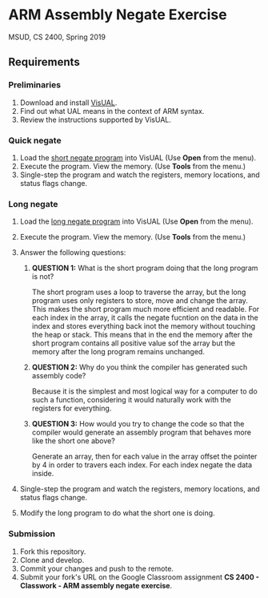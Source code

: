 # ARM Assembly Negate Exercise

MSUD, CS 2400, Spring 2019

## Requirements

### Preliminaries
1. Download and install [VisUAL](https://salmanarif.bitbucket.io/visual/downloads.html).
2. Find out what UAL means in the context of ARM syntax.
3. Review the instructions supported by VisUAL.

### Quick negate
1. Load the [short negate program](https://github.com/ivogeorg/cs2400-arm-asm-negate-exercise/blob/master/negate.S) into VisUAL (Use **Open** from the menu).
2. Execute the program. View the memory. (Use **Tools** from the menu.)
3. Single-step the program and watch the registers, memory locations, and status flags change.

### Long negate
1. Load the [long negate program](https://github.com/ivogeorg/cs2400-arm-asm-negate-exercise/blob/master/negate_gcc_8_2.S) into VisUAL (Use **Open** from the menu).
2. Execute the program. View the memory. (Use **Tools** from the menu.)
3. Answer the following questions:
   1. **QUESTION 1:** What is the short program doing that the long program is not?
   
      The short program uses a loop to traverse the array, but the long program uses only registers to store, move and change the array.       This makes the short program much more efficient and readable. For each index in the array, it calls the negate fucntion on the           data in the index and stores everything back inot the memory without touching the heap or stack. This means that in the end the memory after the short program contains all positive value sof the array but the memory after the long program remains unchanged.
      
   2. **QUESTION 2:** Why do you think the compiler has generated such assembly code?
   
        Because it is the simplest and most logical way for a computer to do such a function, considering it would naturally work with           the registers for everything.
        
   3. **QUESTION 3:** How would you try to change the code so that the compiler would generate an assembly program that behaves more like the short one above?
   
      Generate an array, then for each value in the array offset the pointer by 4 in order to travers each index. For each index negate       the data inside. 
      
4. Single-step the program and watch the registers, memory locations, and status flags change.
5. Modify the long program to do what the short one is doing.

### Submission
1. Fork this repository.
2. Clone and develop.
3. Commit your changes and push to the remote.
4. Submit your fork's URL on the Google Classroom assignment **CS 2400 - Classwork - ARM assembly negate exercise**.
